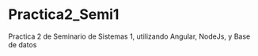 # Practica2_Semi1
Practica 2 de Seminario de Sistemas 1, utilizando Angular, NodeJs, y Base de datos
